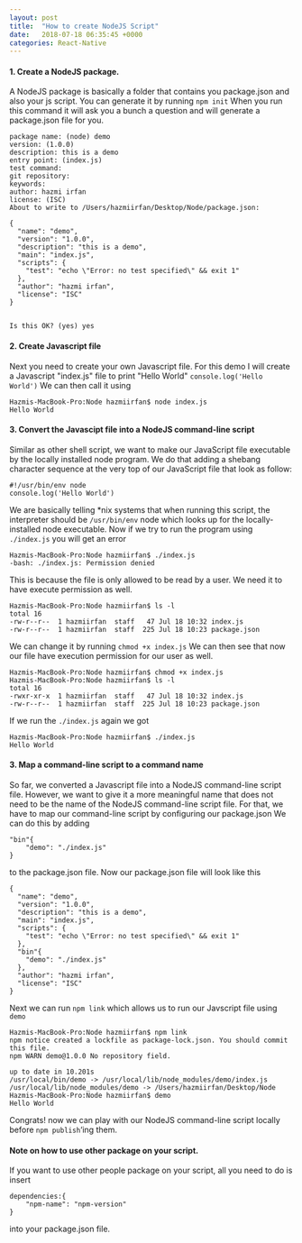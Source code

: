 ```yaml
---
layout: post
title:  "How to create NodeJS Script"
date:   2018-07-18 06:35:45 +0000
categories: React-Native
---
```

#### 1. Create a NodeJS package.
A NodeJS package is basically a folder that contains you package.json and also your js script. You can generate it by running
`npm init`
When you run this command it will ask you a bunch a question and will generate a package.json file for you.
```
package name: (node) demo
version: (1.0.0) 
description: this is a demo
entry point: (index.js) 
test command: 
git repository: 
keywords: 
author: hazmi irfan
license: (ISC) 
About to write to /Users/hazmiirfan/Desktop/Node/package.json:

{
  "name": "demo",
  "version": "1.0.0",
  "description": "this is a demo",
  "main": "index.js",
  "scripts": {
    "test": "echo \"Error: no test specified\" && exit 1"
  },
  "author": "hazmi irfan",
  "license": "ISC"
}


Is this OK? (yes) yes
```

#### 2. Create Javascript file
Next you need to create your own Javascript file. For this demo I will create a Javascript "index.js" file to print "Hello World"
`console.log('Hello World')`
We can then call it using
```
Hazmis-MacBook-Pro:Node hazmiirfan$ node index.js
Hello World
```
#### 3. Convert the Javascipt file into a NodeJS command-line script

Similar as other shell script, we want to make our JavaScript file executable by the locally installed node program. We do that adding a shebang character sequence at the very top of our JavaScript file that look as follow:
```
#!/usr/bin/env node
console.log('Hello World')
```
We are basically telling *nix systems that when running this script, the interpreter should be `/usr/bin/env` node which looks up for the locally-installed node executable.
Now if we try to run the program using `./index.js` you will get an error
```
Hazmis-MacBook-Pro:Node hazmiirfan$ ./index.js
-bash: ./index.js: Permission denied
```
This is because the file is only allowed to be read by a user. We need it to have execute permission as well.
```
Hazmis-MacBook-Pro:Node hazmiirfan$ ls -l
total 16
-rw-r--r--  1 hazmiirfan  staff   47 Jul 18 10:32 index.js
-rw-r--r--  1 hazmiirfan  staff  225 Jul 18 10:23 package.json
```
We can change it by running
`chmod +x index.js`
We can then see that now our file have execution permission for our user as well.
```
Hazmis-MacBook-Pro:Node hazmiirfan$ chmod +x index.js 
Hazmis-MacBook-Pro:Node hazmiirfan$ ls -l
total 16
-rwxr-xr-x  1 hazmiirfan  staff   47 Jul 18 10:32 index.js
-rw-r--r--  1 hazmiirfan  staff  225 Jul 18 10:23 package.json
```
If we run the `./index.js` again we got
```
Hazmis-MacBook-Pro:Node hazmiirfan$ ./index.js
Hello World
```
#### 3. Map a command-line script to a command name
So far, we converted a Javascript file into a NodeJS command-line script file. However, we want to give it a more meaningful name that does not need to be the name of the NodeJS command-line script file. For that, we have to map our command-line script by configuring our package.json
We can do this by adding 
```
"bin"{
    "demo": "./index.js"
}
```
to the package.json file.
Now our package.json file will look like this
```
{
  "name": "demo",
  "version": "1.0.0",
  "description": "this is a demo",
  "main": "index.js",
  "scripts": {
    "test": "echo \"Error: no test specified\" && exit 1"
  },
  "bin"{
    "demo": "./index.js"
  },
  "author": "hazmi irfan",
  "license": "ISC"
}
```
Next we can run `npm link` which allows us to run our Javscript file using `demo`
```
Hazmis-MacBook-Pro:Node hazmiirfan$ npm link
npm notice created a lockfile as package-lock.json. You should commit this file.
npm WARN demo@1.0.0 No repository field.

up to date in 10.201s
/usr/local/bin/demo -> /usr/local/lib/node_modules/demo/index.js
/usr/local/lib/node_modules/demo -> /Users/hazmiirfan/Desktop/Node
Hazmis-MacBook-Pro:Node hazmiirfan$ demo
Hello World
````
Congrats! now we can play with our NodeJS command-line script locally before `npm publish`‘ing them.

#### Note on how to use other package on your script.
If you want to use other people package on your script,
all you need to do is insert
```
dependencies:{
    "npm-name": "npm-version"
}
```
into your package.json file.

